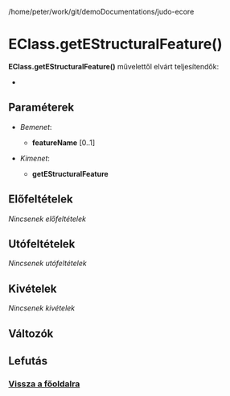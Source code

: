 
/home/peter/work/git/demoDocumentations/judo-ecore


# EClass.getEStructuralFeature()
**EClass.getEStructuralFeature()** művelettől elvárt teljesítendők:

- 

##  Paraméterek
- *Bemenet*:
  - **featureName** [0..1] 

- *Kimenet*:
  - **getEStructuralFeature**  

##  Előfeltételek

*Nincsenek előfeltételek*


##  Utófeltételek

*Nincsenek utófeltételek*

##  Kivételek

*Nincsenek kivételek*


##  Változók

##  Lefutás

###  [Vissza a főoldalra](./../../index.md)
